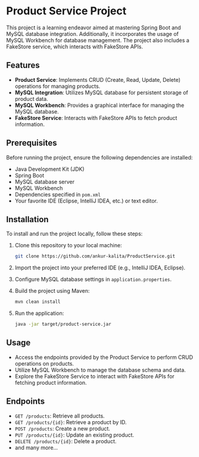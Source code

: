 # Product Service Project

This project is a learning endeavor aimed at mastering Spring Boot and MySQL database integration. Additionally, it incorporates the usage of MySQL Workbench for database management. The project also includes a FakeStore service, which interacts with FakeStore APIs.

## Features

- **Product Service**: Implements CRUD (Create, Read, Update, Delete) operations for managing products.
- **MySQL Integration**: Utilizes MySQL database for persistent storage of product data.
- **MySQL Workbench**: Provides a graphical interface for managing the MySQL database.
- **FakeStore Service**: Interacts with FakeStore APIs to fetch product information.

## Prerequisites

Before running the project, ensure the following dependencies are installed:

- Java Development Kit (JDK)
- Spring Boot
- MySQL database server
- MySQL Workbench
- Dependencies specified in `pom.xml`
- Your favorite IDE (Eclipse, IntelliJ IDEA, etc.) or text editor.

## Installation

To install and run the project locally, follow these steps:

1. Clone this repository to your local machine:

   ```bash
   git clone https://github.com/ankur-kalita/ProductService.git
   ```

2. Import the project into your preferred IDE (e.g., IntelliJ IDEA, Eclipse).

3. Configure MySQL database settings in `application.properties`.

4. Build the project using Maven:

   ```bash
   mvn clean install
   ```

5. Run the application:
    ```bash
    java -jar target/product-service.jar
   ```


## Usage

- Access the endpoints provided by the Product Service to perform CRUD operations on products.
- Utilize MySQL Workbench to manage the database schema and data.
- Explore the FakeStore Service to interact with FakeStore APIs for fetching product information.

## Endpoints

- `GET /products`: Retrieve all products.
- `GET /products/{id}`: Retrieve a product by ID.
- `POST /products`: Create a new product.
- `PUT /products/{id}`: Update an existing product.
- `DELETE /products/{id}`: Delete a product.
- and many more...




